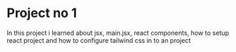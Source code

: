 # Project no 1

In this project i learned about jsx, main.jsx, react components, how to setup react project and how to configure tailwind css in to an project
